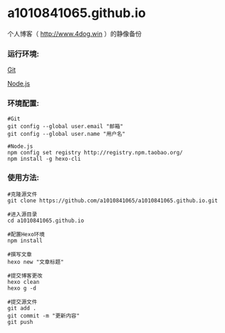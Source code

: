 # a1010841065.github.io
个人博客（ http://www.4dog.win ）的静像备份

### 运行环境:

[Git](https://git-scm.com/downloads)

[Node.js](https://nodejs.org)

### 环境配置:

```
#Git
git config --global user.email "邮箱"
git config --global user.name "用户名"

#Node.js
npm config set registry http://registry.npm.taobao.org/
npm install -g hexo-cli
```

### 使用方法:

```
#克隆源文件
git clone https://github.com/a1010841065/a1010841065.github.io.git

#进入源目录
cd a1010841065.github.io

#配置Hexo环境
npm install

#撰写文章
hexo new "文章标题"

#提交博客更改
hexo clean
hexo g -d

#提交源文件
git add .
git commit -m "更新内容"
git push
```

